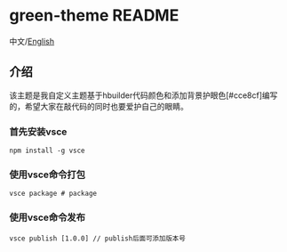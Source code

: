 # green-theme README

中文/[English](https://github.com/Tron1234/green-theme/blob/main/README.en.md)
## 介绍
该主题是我自定义主题基于hbuilder代码颜色和添加背景护眼色[#cce8cf]编写的，希望大家在敲代码的同时也要爱护自己的眼睛。

### 首先安装vsce
`npm install -g vsce`
### 使用vsce命令打包
`vsce package # package`
### 使用vsce命令发布
`vsce publish [1.0.0] // publish后面可添加版本号`
